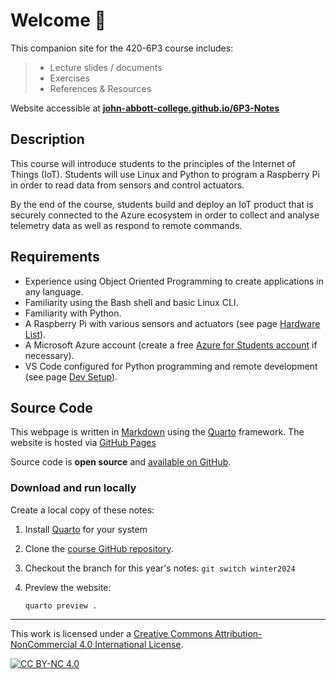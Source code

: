 # Welcome 📡

This companion site for the 420-6P3 course includes:

> - Lecture slides / documents
> - Exercises
> - References & Resources

Website accessible at **[john-abbott-college.github.io/6P3-Notes](https://john-abbott-college.github.io/6P3-Notes)**


## Description

This course will introduce students to the principles of the Internet of Things (IoT).
Students will use Linux and Python to program a Raspberry Pi in order to read data from sensors and control actuators.

By the end of the course, students build and deploy an IoT product that is securely connected to the Azure ecosystem in order to collect and analyse telemetry data as well as respond to remote commands.

## Requirements

- Experience using Object Oriented Programming to create applications in any language.
- Familiarity using the Bash shell and basic Linux CLI.
- Familiarity with Python.
- A Raspberry Pi with various sensors and actuators (see page [Hardware List](topics/getting-started/docs/hardware-list.qmd)).
- A Microsoft Azure account (create a free [Azure for Students account](https://azure.microsoft.com/en-us/free/students/) if necessary).
- VS Code configured for Python programming and remote development (see page [Dev Setup](topics/getting-started/docs/vscode-python-setup.qmd)).

## Source Code

This webpage is written in [Markdown](https://www.markdownguide.org) using the [Quarto](https://quarto.org/) framework. The website is hosted via [GitHub Pages](https://pages.github.com/) 

Source code is **open source** and [available on GitHub](https://github.com/John-Abbott-College/6P3-Notes).

### Download and run locally

Create a local copy of these notes:

1. Install [Quarto](https://quarto.org/docs/get-started/) for your system

2. Clone the [course GitHub repository](https://github.com/John-Abbott-College/6P3-Notes).

3. Checkout the branch for this year's notes: `git switch winter2024`

4. Preview the website:

   `quarto preview .`

---

This work is licensed under a [Creative Commons Attribution-NonCommercial 4.0 International License][cc-by-nc].
  
[![CC BY-NC 4.0][cc-by-nc-image]][cc-by-nc]

[cc-by-nc]: http://creativecommons.org/licenses/by-nc/4.0/
[cc-by-nc-image]: https://licensebuttons.net/l/by-nc/4.0/88x31.png
[cc-by-nc-shield]: https://img.shields.io/badge/License-CC%20BY--NC%204.0-lightgrey.svg
